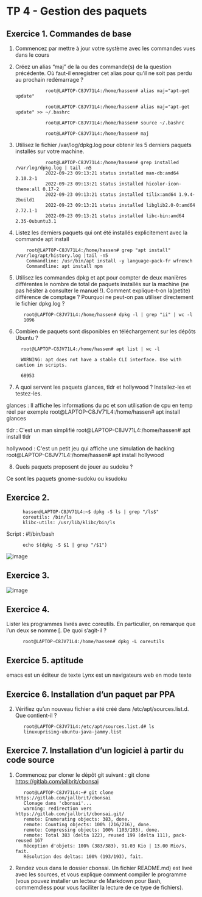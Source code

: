 # TP 4 - Gestion des paquets
## Exercice 1. Commandes de base

1. Commencez par mettre à jour votre système avec les commandes vues dans le cours


2. Créez un alias “maj” de la ou des commande(s) de la question précédente. Où faut-il enregistrer cet
alias pour qu’il ne soit pas perdu au prochain redémarrage ?

                  root@LAPTOP-C8JV71L4:/home/hassen# alias maj="apt-get update"
      
                  root@LAPTOP-C8JV71L4:/home/hassen# alias maj="apt-get update" >> ~/.bashrc
      
                  root@LAPTOP-C8JV71L4:/home/hassen# source ~/.bashrc
      
                  root@LAPTOP-C8JV71L4:/home/hassen# maj

3. Utilisez le fichier /var/log/dpkg.log pour obtenir les 5 derniers paquets installés sur votre machine.

                  root@LAPTOP-C8JV71L4:/home/hassen# grep installed /var/log/dpkg.log | tail -n5
                  2022-09-23 09:13:21 status installed man-db:amd64 2.10.2-1
                  2022-09-23 09:13:21 status installed hicolor-icon-theme:all 0.17-2
                  2022-09-23 09:13:21 status installed tilix:amd64 1.9.4-2build1
                  2022-09-23 09:13:21 status installed libglib2.0-0:amd64 2.72.1-1
                  2022-09-23 09:13:21 status installed libc-bin:amd64 2.35-0ubuntu3.1
                  

4. Listez les derniers paquets qui ont été installés explicitement avec la commande apt install

           root@LAPTOP-C8JV71L4:/home/hassen# grep "apt install" /var/log/apt/history.log |tail -n5
           Commandline: /usr/bin/apt install -y language-pack-fr wfrench
           Commandline: apt install npm


5. Utilisez les commandes dpkg et apt pour compter de deux manières différentes le nombre de total de paquets installés sur la machine (ne pas hésiter à consulter le manuel !). Comment explique-t-on la(petite) différence de comptage ? Pourquoi ne peut-on pas utiliser directement le fichier dpkg.log ?
          
          root@LAPTOP-C8JV71L4:/home/hassen# dpkg -l | grep "ii" | wc -l
          1096
          
 6. Combien de paquets sont disponibles en téléchargement sur les dépôts Ubuntu ?
 
          root@LAPTOP-C8JV71L4:/home/hassen# apt list | wc -l

          WARNING: apt does not have a stable CLI interface. Use with caution in scripts.

          68953
 
7. A quoi servent les paquets glances, tldr et hollywood ? Installez-les et testez-les.

glances : Il affiche les informations du pc et son utilisation de cpu en temp réel par exemple
          root@LAPTOP-C8JV71L4:/home/hassen# apt install glances

tldr :  C'est un man simplifié 
          root@LAPTOP-C8JV71L4:/home/hassen# apt install tldr
          
hollywood : C'est un petit jeu qui affiche une simulation de hacking
          root@LAPTOP-C8JV71L4:/home/hassen# apt install hollywood

8. Quels paquets proposent de jouer au sudoku ? 

Ce sont les paquets gnome-sudoku ou ksudoku

## Exercice 2.

          hassen@LAPTOP-C8JV71L4:~$ dpkg -S ls | grep "/ls$"
          coreutils: /bin/ls
          klibc-utils: /usr/lib/klibc/bin/ls
          
  Script :
          #!/bin/bash

          echo $(dpkg -S $1 | grep "/$1")

![image](https://user-images.githubusercontent.com/80455696/192234659-dd18dfab-70d2-4714-8c1c-dad7bf0818e1.png)

## Exercice 3.

![image](https://user-images.githubusercontent.com/80455696/192236187-0682fbc7-9630-42e7-96c8-59598e75f942.png)

## Exercice 4.

Lister les programmes livrés avec coreutils. En particulier, on remarque que l’un deux se nomme [. De quoi s’agit-il ?

          root@LAPTOP-C8JV71L4:/home/hassen# dpkg -L coreutils

## Exercice 5. aptitude

emacs est un éditeur de texte
Lynx est un navigateurs web en mode texte

## Exercice 6. Installation d’un paquet par PPA

2. Vérifiez qu’un nouveau fichier a été créé dans /etc/apt/sources.list.d. Que contient-il ?
          
          root@LAPTOP-C8JV71L4:/etc/apt/sources.list.d# ls
          linuxuprising-ubuntu-java-jammy.list

## Exercice 7. Installation d’un logiciel à partir du code source

1. Commencez par cloner le dépôt git suivant :
git clone https://gitlab.com/jallbrit/cbonsai
          
          root@LAPTOP-C8JV71L4:~# git clone https://gitlab.com/jallbrit/cbonsai
          Clonage dans 'cbonsai'...
          warning: redirection vers https://gitlab.com/jallbrit/cbonsai.git/
          remote: Enumerating objects: 383, done.
          remote: Counting objects: 100% (216/216), done.
          remote: Compressing objects: 100% (103/103), done.
          remote: Total 383 (delta 122), reused 199 (delta 111), pack-reused 167
          Réception d'objets: 100% (383/383), 91.03 Kio | 13.00 Mio/s, fait.
          Résolution des deltas: 100% (193/193), fait.
          
2. Rendez vous dans le dossier cbonsai. Un fichier README.md) est livré avec les sources, et vous explique comment compiler le programme (vous pouvez installer un lecteur de Markdown pour Bash, commemdless pour vous faciliter la lecture de ce type de fichiers).
          

